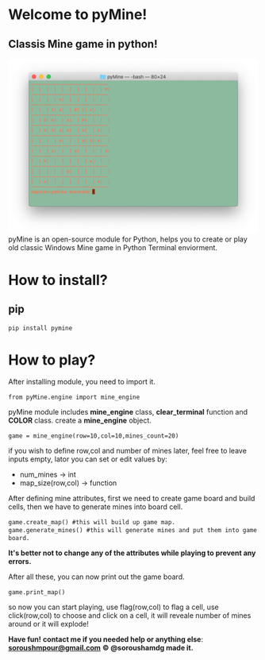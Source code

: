 # Welcome to pyMine!
## Classis Mine game in python!
![screen-shot](scsht.png)
pyMine is an open-source module for Python, helps you to create or play old classic Windows Mine game in Python Terminal enviorment.

# How to install?

## pip

    pip install pymine

# How to play?

After installing module, you need to import it.

    from pyMine.engine import mine_engine

   pyMine module includes **mine_engine** class, **clear_terminal** function and **COLOR** class.
   create a **mine_engine** object.


    game = mine_engine(row=10,col=10,mines_count=20)

if you wish to define row,col and number of mines later, feel free to leave inputs empty, lator you can set or edit values by:

 - num_mines -> int
 - map_size(row,col) -> function

After defining mine attributes, first we need to create game board and build cells, then we have to generate mines into board cell.

    game.create_map() #this will build up game map.
    game.generate_mines() #this will generate mines and put them into game board.

**It's better not to change any of the attributes while playing to prevent any errors.**

After all these, you can now print out the game board.

    game.print_map()

so now you can start playing, use flag(row,col) to flag a cell, use click(row,col) to choose and click on a cell, it will reveale number of mines around or it will explode!

**Have fun!**
**contact me if you needed help or anything else**:
**soroushmpour@gmail.com**
**© @soroushamdg made it.**
